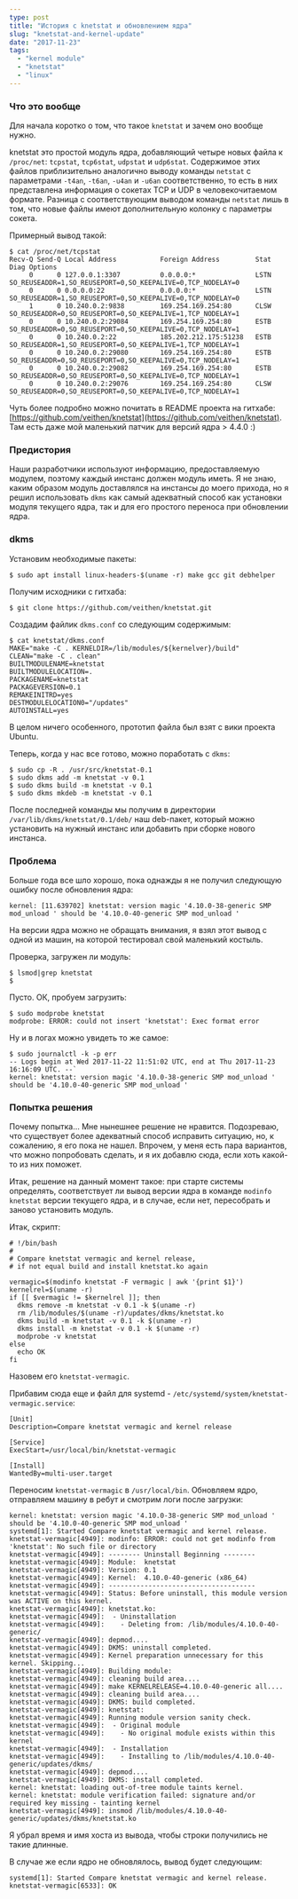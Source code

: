```yaml
---
type: post
title: "История с knetstat и обновлением ядра"
slug: "knetstat-and-kernel-update"
date: "2017-11-23"
tags:
  - "kernel module"
  - "knetstat"
  - "linux"
---
```


### Что это вообще
Для начала коротко о том, что такое `knetstat` и зачем оно вообще нужно.

knetstat это простой модуль ядра, добавляющий четыре новых файла к `/proc/net`: `tcpstat`, `tcp6stat`, `udpstat` и `udp6stat`. Содержимое этих файлов приблизительно аналогично выводу команды `netstat` с параметрами `-t4an`, `-t6an`, `-u4an` и `-u6an` соответственно, то есть в них представлена информация о сокетах TCP и UDP в человекочитаемом формате. Разница с соответствующим выводом команды `netstat` лишь в том, что новые файлы имеют дополнительную колонку с параметры сокета.

Примерный вывод такой:

	$ cat /proc/net/tcpstat
	Recv-Q Send-Q Local Address           Foreign Address         Stat Diag Options
	     0      0 127.0.0.1:3307          0.0.0.0:*               LSTN      SO_REUSEADDR=1,SO_REUSEPORT=0,SO_KEEPALIVE=0,TCP_NODELAY=0
	     0      0 0.0.0.0:22              0.0.0.0:*               LSTN      SO_REUSEADDR=1,SO_REUSEPORT=0,SO_KEEPALIVE=0,TCP_NODELAY=0
	     1      0 10.240.0.2:9838         169.254.169.254:80      CLSW      SO_REUSEADDR=0,SO_REUSEPORT=0,SO_KEEPALIVE=1,TCP_NODELAY=1
	     0      0 10.240.0.2:29084        169.254.169.254:80      ESTB      SO_REUSEADDR=0,SO_REUSEPORT=0,SO_KEEPALIVE=0,TCP_NODELAY=1
	     0      0 10.240.0.2:22           185.202.212.175:51238   ESTB      SO_REUSEADDR=1,SO_REUSEPORT=0,SO_KEEPALIVE=1,TCP_NODELAY=1
	     0      0 10.240.0.2:29080        169.254.169.254:80      ESTB      SO_REUSEADDR=0,SO_REUSEPORT=0,SO_KEEPALIVE=0,TCP_NODELAY=1
	     0      0 10.240.0.2:29082        169.254.169.254:80      ESTB      SO_REUSEADDR=0,SO_REUSEPORT=0,SO_KEEPALIVE=0,TCP_NODELAY=1
	     0      0 10.240.0.2:29076        169.254.169.254:80      CLSW      SO_REUSEADDR=0,SO_REUSEPORT=0,SO_KEEPALIVE=0,TCP_NODELAY=1

Чуть более подробно можно почитать в README проекта на гитхабе: [https://github.com/veithen/knetstat](https://github.com/veithen/knetstat). Там есть даже мой маленький патчик для версий ядра > 4.4.0 :)

### Предистория
Наши разработчики используют информацию, предоставляемую модулем, поэтому каждый инстанс должен модуль иметь. Я не знаю, каким образом модуль доставлялся на инстансы до моего прихода, но я решил использовать `dkms` как самый адекватный способ как установки модуля текущего ядра, так и для его простого переноса при обновлении ядра.

### dkms
Установим необходимые пакеты:

	$ sudo apt install linux-headers-$(uname -r) make gcc git debhelper

Получим исходники с гитхаба:

	$ git clone https://github.com/veithen/knetstat.git

Создадим файлик `dkms.conf` со следующим содержимым:

	$ cat knetstat/dkms.conf
	MAKE="make -C . KERNELDIR=/lib/modules/${kernelver}/build"
	CLEAN="make -C . clean"
	BUILTMODULENAME=knetstat
	BUILTMODULELOCATION=.
	PACKAGENAME=knetstat
	PACKAGEVERSION=0.1
	REMAKEINITRD=yes
	DESTMODULELOCATION0="/updates"
	AUTOINSTALL=yes

В целом ничего особенного, прототип файла был взят с вики проекта Ubuntu.

Теперь, когда у нас все готово, можно поработать с `dkms`:

	$ sudo cp -R . /usr/src/knetstat-0.1
	$ sudo dkms add -m knetstat -v 0.1
	$ sudo dkms build -m knetstat -v 0.1
	$ sudo dkms mkdeb -m knetstat -v 0.1

После последней команды мы получим в директории `/var/lib/dkms/knetstat/0.1/deb/` наш deb-пакет, который можно установить на нужный инстанс или добавить при сборке нового инстанса.

### Проблема
Больше года все шло хорошо, пока однажды я не получил следующую ошибку после обновления ядра:

	kernel: [11.639702] knetstat: version magic '4.10.0-38-generic SMP mod_unload ' should be '4.10.0-40-generic SMP mod_unload '

На версии ядра можно не обращать внимания, я взял этот вывод с одной из машин, на которой тестировал  свой маленький костыль.

Проверка, загружен ли модуль:

	$ lsmod|grep knetstat
	$

Пусто.
ОК, пробуем загрузить:

	$ sudo modprobe knetstat
	modprobe: ERROR: could not insert 'knetstat': Exec format error

Ну и в логах можно увидеть то же самое:

	$ sudo journalctl -k -p err
	-- Logs begin at Wed 2017-11-22 11:51:02 UTC, end at Thu 2017-11-23 16:16:09 UTC. --`
	kernel: knetstat: version magic '4.10.0-38-generic SMP mod_unload ' should be '4.10.0-40-generic SMP mod_unload '

### Попытка решения
Почему попытка… Мне нынешнее решение не нравится. Подозреваю, что существует более адекватный способ исправить ситуацию, но, к сожалению, я его пока не нашел. Впрочем, у меня есть пара вариантов, что можно попробовать сделать, и я их добавлю сюда, если хоть какой-то из них поможет.

Итак, решение на данный момент такое: при старте системы определять, соответствует ли вывод версии ядра в команде `modinfo knetstat` версии текущего ядра, и в случае, если нет, пересобрать и заново установить модуль.

Итак, скрипт:

	# !/bin/bash
	#
	# Compare knetstat vermagic and kernel release,
	# if not equal build and install knetstat.ko again

	vermagic=$(modinfo knetstat -F vermagic | awk '{print $1}')
	kernelrel=$(uname -r)
	if [[ $vermagic != $kernelrel ]]; then
	  dkms remove -m knetstat -v 0.1 -k $(uname -r)
	  rm /lib/modules/$(uname -r)/updates/dkms/knetstat.ko
	  dkms build -m knetstat -v 0.1 -k $(uname -r)
	  dkms install -m knetstat -v 0.1 -k $(uname -r)
	  modprobe -v knetstat
	else
	  echo OK
	fi

Назовем его `knetstat-vermagic`.

Прибавим сюда еще и файл для systemd - `/etc/systemd/system/knetstat-vermagic.service`:

	[Unit]
	Description=Compare knetstat vermagic and kernel release

	[Service]
	ExecStart=/usr/local/bin/knetstat-vermagic

	[Install]
	WantedBy=multi-user.target

Переносим `knetstat-vermagic` в `/usr/local/bin`. Обновляем ядро, отправляем машину в ребут и смотрим логи после загрузки:

	kernel: knetstat: version magic '4.10.0-38-generic SMP mod_unload ' should be '4.10.0-40-generic SMP mod_unload '
	systemd[1]: Started Compare knetstat vermagic and kernel release.
	knetstat-vermagic[4949]: modinfo: ERROR: could not get modinfo from 'knetstat': No such file or directory
	knetstat-vermagic[4949]: -------- Uninstall Beginning --------
	knetstat-vermagic[4949]: Module:  knetstat
	knetstat-vermagic[4949]: Version: 0.1
	knetstat-vermagic[4949]: Kernel:  4.10.0-40-generic (x86_64)
	knetstat-vermagic[4949]: -------------------------------------
	knetstat-vermagic[4949]: Status: Before uninstall, this module version was ACTIVE on this kernel.
	knetstat-vermagic[4949]: knetstat.ko:
	knetstat-vermagic[4949]:  - Uninstallation
	knetstat-vermagic[4949]:    - Deleting from: /lib/modules/4.10.0-40-generic/
	knetstat-vermagic[4949]: depmod....
	knetstat-vermagic[4949]: DKMS: uninstall completed.
	knetstat-vermagic[4949]: Kernel preparation unnecessary for this kernel. Skipping...
	knetstat-vermagic[4949]: Building module:
	knetstat-vermagic[4949]: cleaning build area....
	knetstat-vermagic[4949]: make KERNELRELEASE=4.10.0-40-generic all....
	knetstat-vermagic[4949]: cleaning build area....
	knetstat-vermagic[4949]: DKMS: build completed.
	knetstat-vermagic[4949]: knetstat:
	knetstat-vermagic[4949]: Running module version sanity check.
	knetstat-vermagic[4949]:  - Original module
	knetstat-vermagic[4949]:    - No original module exists within this kernel
	knetstat-vermagic[4949]:  - Installation
	knetstat-vermagic[4949]:    - Installing to /lib/modules/4.10.0-40-generic/updates/dkms/
	knetstat-vermagic[4949]: depmod....
	knetstat-vermagic[4949]: DKMS: install completed.
	kernel: knetstat: loading out-of-tree module taints kernel.
	kernel: knetstat: module verification failed: signature and/or required key missing - tainting kernel
	knetstat-vermagic[4949]: insmod /lib/modules/4.10.0-40-generic/updates/dkms/knetstat.ko

Я убрал время и имя хоста из вывода, чтобы строки получились не такие длинные.

В случае же если ядро не обновлялось, вывод будет следующим:

	systemd[1]: Started Compare knetstat vermagic and kernel release.
	knetstat-vermagic[6533]: OK


